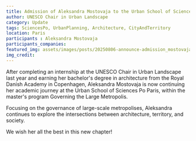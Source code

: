 ```yaml
---
title: Admission of Aleksandra Mostovaja to the Urban School of Sciences Po Paris 
author: UNESCO Chair in Urban Landscape
category: Update
tags: SciencesPo, UrbanPlanning, Architecture, CityAndTerritory
location: Paris
participants : Aleksandra Mostovaja
participants_companies:
featured_img: assets/images/posts/20250806-announce-admission_mostovaja_science_po.jpg
img_credit:
---
```

After completing an internship at the UNESCO Chair in Urban Landscape last year and earning her bachelor's degree in architecture from the Royal Danish Academy in Copenhagen, Aleksandra Mostovaja is now continuing her academic journey at the Urban School of Sciences Po Paris, within the master's program Governing the Large Metropolis.

Focusing on the governance of large-scale metropolises, Aleksandra continues to explore the intersections between architecture, territory, and society.

We wish her all the best in this new chapter!
